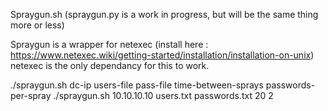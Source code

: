 Spraygun.sh
(spraygun.py is a work in progress, but will be the same thing more or less)

Spraygun is a wrapper for netexec (install here : https://www.netexec.wiki/getting-started/installation/installation-on-unix)
netexec is the only dependancy for this to work.

./spraygun.sh dc-ip users-file pass-file time-between-sprays passwords-per-spray
./spraygun.sh 10.10.10.10 users.txt passwords.txt 20 2


